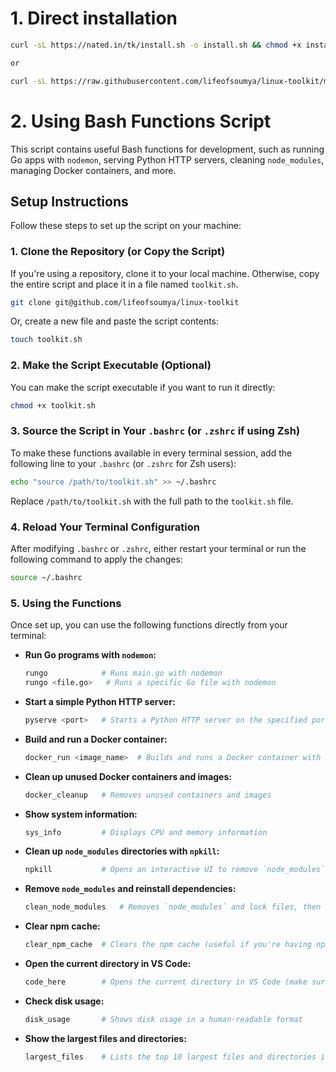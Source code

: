 # 1. Direct installation
```bash
curl -sL https://nated.in/tk/install.sh -o install.sh && chmod +x install.sh && ./install.sh

or 

curl -sL https://raw.githubusercontent.com/lifeofsoumya/linux-toolkit/main/install.sh -o install.sh && chmod +x install.sh && ./install.sh
```

# 2. Using Bash Functions Script

This script contains useful Bash functions for development, such as running Go apps with `nodemon`, serving Python HTTP servers, cleaning `node_modules`, managing Docker containers, and more.

## Setup Instructions

Follow these steps to set up the script on your machine:

### 1. **Clone the Repository (or Copy the Script)**

If you're using a repository, clone it to your local machine. Otherwise, copy the entire script and place it in a file named `toolkit.sh`.

```bash
git clone git@github.com/lifeofsoumya/linux-toolkit
```

Or, create a new file and paste the script contents:

```bash
touch toolkit.sh
```

### 2. **Make the Script Executable (Optional)**

You can make the script executable if you want to run it directly:

```bash
chmod +x toolkit.sh
```

### 3. **Source the Script in Your `.bashrc` (or `.zshrc` if using Zsh)**

To make these functions available in every terminal session, add the following line to your `.bashrc` (or `.zshrc` for Zsh users):

```bash
echo "source /path/to/toolkit.sh" >> ~/.bashrc
```

Replace `/path/to/toolkit.sh` with the full path to the `toolkit.sh` file.

### 4. **Reload Your Terminal Configuration**

After modifying `.bashrc` or `.zshrc`, either restart your terminal or run the following command to apply the changes:

```bash
source ~/.bashrc
```

### 5. **Using the Functions**

Once set up, you can use the following functions directly from your terminal:

- **Run Go programs with `nodemon`:**
  ```bash
  rungo            # Runs main.go with nodemon
  rungo <file.go>   # Runs a specific Go file with nodemon
  ```

- **Start a simple Python HTTP server:**
  ```bash
  pyserve <port>   # Starts a Python HTTP server on the specified port (default: 8000)
  ```

- **Build and run a Docker container:**
  ```bash
  docker_run <image_name>  # Builds and runs a Docker container with the specified image name
  ```

- **Clean up unused Docker containers and images:**
  ```bash
  docker_cleanup   # Removes unused containers and images
  ```

- **Show system information:**
  ```bash
  sys_info         # Displays CPU and memory information
  ```

- **Clean up `node_modules` directories with `npkill`:**
  ```bash
  npkill           # Opens an interactive UI to remove `node_modules` directories
  ```

- **Remove `node_modules` and reinstall dependencies:**
  ```bash
  clean_node_modules   # Removes `node_modules` and lock files, then reinstalls dependencies
  ```

- **Clear npm cache:**
  ```bash
  clear_npm_cache  # Clears the npm cache (useful if you're having npm issues)
  ```

- **Open the current directory in VS Code:**
  ```bash
  code_here        # Opens the current directory in VS Code (make sure `code` is in your PATH)
  ```

- **Check disk usage:**
  ```bash
  disk_usage       # Shows disk usage in a human-readable format
  ```

- **Show the largest files and directories:**
  ```bash
  largest_files    # Lists the top 10 largest files and directories in the current directory
  ```
